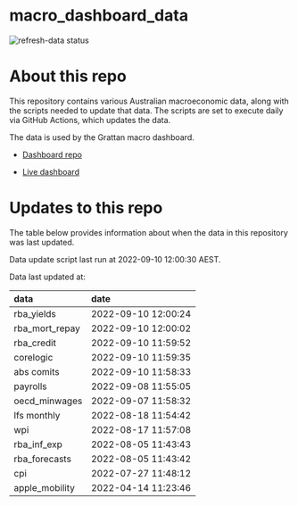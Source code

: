 
<!-- README.md is generated from README.Rmd. Please edit that file -->

# macro\_dashboard\_data

<!-- badges: start -->

![refresh-data
status](https://github.com/grattan/macro_dashboard_data/workflows/refresh-data/badge.svg)

<!-- badges: end -->

# About this repo

This repository contains various Australian macroeconomic data, along
with the scripts needed to update that data. The scripts are set to
execute daily via GitHub Actions, which updates the data.

The data is used by the Grattan macro dashboard.

  - [Dashboard repo](https://github.com/grattan/macrodashboard)

  - [Live dashboard](https://mattcowgill.shinyapps.io/macrodashboard/)

# Updates to this repo

The table below provides information about when the data in this
repository was last updated.

Data update script last run at 2022-09-10 12:00:30 AEST.

Data last updated at:

| data             | date                |
| :--------------- | :------------------ |
| rba\_yields      | 2022-09-10 12:00:24 |
| rba\_mort\_repay | 2022-09-10 12:00:02 |
| rba\_credit      | 2022-09-10 11:59:52 |
| corelogic        | 2022-09-10 11:59:35 |
| abs comits       | 2022-09-10 11:58:33 |
| payrolls         | 2022-09-08 11:55:05 |
| oecd\_minwages   | 2022-09-07 11:58:32 |
| lfs monthly      | 2022-08-18 11:54:42 |
| wpi              | 2022-08-17 11:57:08 |
| rba\_inf\_exp    | 2022-08-05 11:43:43 |
| rba\_forecasts   | 2022-08-05 11:43:42 |
| cpi              | 2022-07-27 11:48:12 |
| apple\_mobility  | 2022-04-14 11:23:46 |
